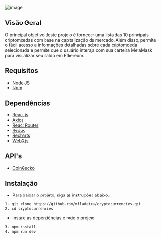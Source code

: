 ![image](https://github.com/mfladeira/cryptocurrencies/assets/44096279/bd287d23-e301-4780-badc-0623771ff92a)

## Visão Geral

O principal objetivo deste projeto é fornecer uma lista das 10 principais criptomoedas com base na capitalização de mercado. Além disso, permite o fácil acesso a informações detalhadas sobre cada criptomoeda selecionada e permite que o usuário interaja com sua carteira MetaMask para visualizar seu saldo em Ethereum.

## Requisitos

- [Node JS](https://nodejs.org/en/)
- [Npm](https://www.npmjs.com/get-npm)

## Dependências

- [React.js](https://react.dev/)
- [Axios](https://github.com/axios/axios)
- [React Router](https://reactrouter.com/en/main)
- [Redux](https://redux.js.org/)
- [Recharts](https://recharts.org/en-US/api)
- [Web3.js](https://github.com/web3/web3.js#readme)

## API's

- [CoinGecko](https://docs.coingecko.com/v3.0.1/reference/introduction)

## Instalação

- Para baixar o projeto, siga as instruções abaixo.:

```bash
1. git clone https://github.com/mfladeira/cryptocurrencies.git
2. cd cryptocurrencies
```

- Instale as dependências e rode o projeto

```bash
3. npm install
4. npm run dev
```
